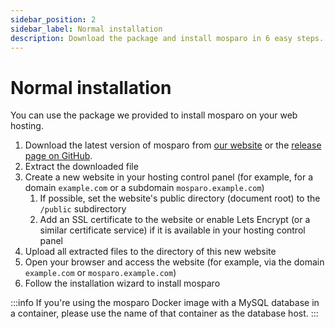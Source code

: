 ```yaml
---
sidebar_position: 2
sidebar_label: Normal installation
description: Download the package and install mosparo in 6 easy steps.
---
```


# Normal installation

You can use the package we provided to install mosparo on your web hosting.

1. Download the latest version of mosparo from [our website](https://mosparo.io/releases/) or the [release page on GitHub](https://github.com/mosparo/mosparo/releases).
2. Extract the downloaded file
3. Create a new website in your hosting control panel (for example, for a domain `example.com` or a subdomain `mosparo.example.com`)
   1. If possible, set the website's public directory (document root) to the `/public` subdirectory
   2. Add an SSL certificate to the website or enable Lets Encrypt (or a similar certificate service) if it is available in your hosting control panel
4. Upload all extracted files to the directory of this new website
5. Open your browser and access the website (for example, via the domain `example.com` or `mosparo.example.com`)
6. Follow the installation wizard to install mosparo

:::info
If you're using the mosparo Docker image with a MySQL database in a container, please use the name of that container as the database host.
:::